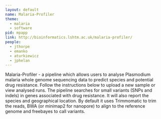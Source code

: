 ```yaml
---
layout: default
name: Malaria-Profiler
theme: 
  - malaria
  - software
pid: mpapp
link: http://bioinformatics.lshtm.ac.uk/malaria-profiler/
people:
  - jthorpe
  - emanko
  - aturkiewicz
  - jphelan
---
```


Malaria-Profiler - a pipeline which allows users to analyse Plasmodium malaria whole genome sequencing data to predict species and potential drug resistance. Follow the instructions below to upload a new sample or view analysed runs. The pipeline searches for small variants (SNPs and indels) in genes associated with drug resistance. It will also report the species and geographical location. By default it uses Trimmomatic to trim the reads, BWA (or minimap2 for nanopore) to align to the reference genome and freebayes to call variants. 